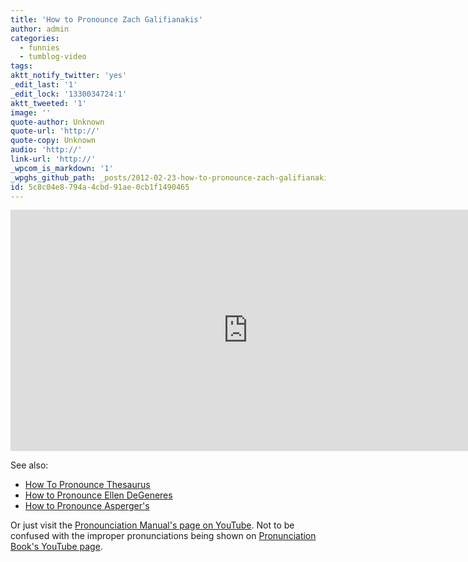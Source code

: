 ```yaml
---
title: 'How to Pronounce Zach Galifianakis'
author: admin
categories:
  - funnies
  - tumblog-video
tags: 
aktt_notify_twitter: 'yes'
_edit_last: '1'
_edit_lock: '1330034724:1'
aktt_tweeted: '1'
image: ''
quote-author: Unknown
quote-url: 'http://'
quote-copy: Unknown
audio: 'http://'
link-url: 'http://'
_wpcom_is_markdown: '1'
_wpghs_github_path: _posts/2012-02-23-how-to-pronounce-zach-galifianakis.md
id: 5c8c04e8-794a-4cbd-91ae-0cb1f1490465
---
```

<p><iframe width="759" height="386" src="http://www.youtube.com/embed/Mj1M36kdxH0" frameborder="0" allowfullscreen></iframe></p>
<p>See also:</p>
<ul>
<li><a href="http://www.youtube.com/watch?v=WTJBTqYamHc&amp;feature=relmfu">How To Pronounce Thesaurus</a></li>
<li><a href="http://youtu.be/QJQg_NXLyxg">How to Pronounce Ellen DeGeneres</a></li>
<li><a href="http://www.youtube.com/watch?v=qNpZbgIeqxk&amp;feature=relmfu">How to Pronounce Asperger's</a></li>
</ul>
<p>Or just visit the <a href="http://www.youtube.com/user/PronunciationManual">Pronounciation Manual's page on YouTube</a>. Not to be confused with the improper pronunciations being shown on <a href="http://www.youtube.com/user/pronunciationbook">Pronunciation Book's YouTube page</a>.</p>
